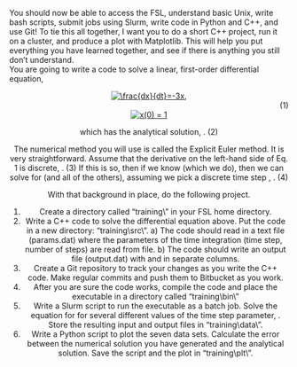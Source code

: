You should now be able to access the FSL, understand basic Unix, write bash scripts, submit jobs using Slurm, write code in Python and C++, and use Git! To tie this all together, I want you to do a short C++ project, run it on a cluster, and produce a plot with Matplotlib. This will help you put everything you have learned together, and see if there is anything you still don’t understand.  
You are going to write a code to solve a linear, first-order differential equation,  
<div align="center">
<a href="https://www.codecogs.com/eqnedit.php?latex=\frac{dx}{dt}=-3x" target="_blank"><img src="https://latex.codecogs.com/gif.latex?\frac{dx}{dt}=-3x," title="\frac{dx}{dt}=-3x," /></a> </div> <div align="right"> (1)</div>
<div align = "center">
<a href="https://www.codecogs.com/eqnedit.php?latex=x(0)&space;=&space;1" target="_blank"><img src="https://latex.codecogs.com/gif.latex?x(0)&space;=&space;1" title="x(0) = 1" /></a>
</p>
 
which has the analytical solution,
	 .	(2)

The numerical method you will use is called the Explicit Euler method. It is very straightforward. Assume that the derivative on the left-hand side of Eq. 1 is discrete,
	 . 	(3)
If this is so, then if we know  (which we do), then we can solve for  (and all of the others), assuming we pick a discrete time step  ,
	 . 	(4)

With that background in place, do the following project.
1.	Create a directory called “training\” in your FSL home directory.
2.	Write a C++ code to solve the differential equation above. Put the code in a new directory: “training\src\”.
a)	The code should read in a text file (params.dat) where the parameters of the time integration (time step, number of steps) are read from file.
b)	The code should write an output file (output.dat) with  and  in separate columns.
3.	Create a Git repository to track your changes as you write the C++ code. Make regular commits and push them to Bitbucket as you work.
4.	After you are sure the code works, compile the code and place the executable in a directory called “training\bin\”
5.	Write a Slurm script to run the executable as a batch job. Solve the equation for  for several different values of the time step parameter,  . Store the resulting input and output files in “training\data\”.
6.	Write a Python script to plot the seven data sets. Calculate the error between the numerical solution you have generated and the analytical solution. Save the script and the plot in “training\plt\”.
